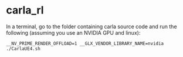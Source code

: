 # carla_rl

In a terminal, go to the folder containing carla source code and run the following (assuming you use an NVIDIA GPU and linux):

    __NV_PRIME_RENDER_OFFLOAD=1 __GLX_VENDOR_LIBRARY_NAME=nvidia ./CarlaUE4.sh
